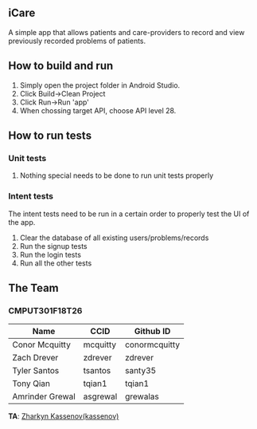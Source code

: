## iCare

A simple app that allows patients and care-providers to record and view previously recorded problems of patients.

## How to build and run
1. Simply open the project folder in Android Studio.
2. Click Build->Clean Project
3. Click Run->Run 'app'
4. When chossing target API, choose API level 28.

## How to run tests
### Unit tests
1. Nothing special needs to be done to run unit tests properly

### Intent tests
The intent tests need to be run in a certain order to properly test the UI of the app.
1. Clear the database of all existing users/problems/records
2. Run the signup tests
3. Run the login tests
4. Run all the other tests

## The Team
### CMPUT301F18T26
| Name            | CCID     | Github ID     |
|-----------------|----------|---------------|
| Conor Mcquitty  | mcquitty | conormcquitty |
| Zach Drever     | zdrever  | zdrever       |
| Tyler Santos    | tsantos  | santy35       |
| Tony Qian       | tqian1   | tqian1        |
| Amrinder Grewal | asgrewal | grewalas      |

**TA**: [Zharkyn Kassenov(kassenov)](https://github.com/orgs/CMPUT301F18T26/people/kassenov)
